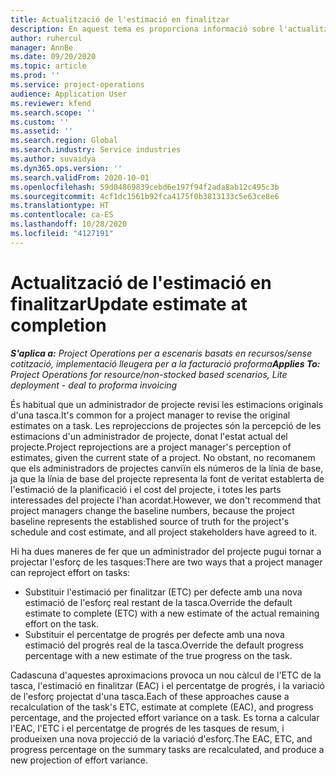 ```yaml
---
title: Actualització de l'estimació en finalitzar
description: En aquest tema es proporciona informació sobre l'actualització de la projecció de l'esforç en un projecte.
author: ruhercul
manager: AnnBe
ms.date: 09/20/2020
ms.topic: article
ms.prod: ''
ms.service: project-operations
audience: Application User
ms.reviewer: kfend
ms.search.scope: ''
ms.custom: ''
ms.assetid: ''
ms.search.region: Global
ms.search.industry: Service industries
ms.author: suvaidya
ms.dyn365.ops.version: ''
ms.search.validFrom: 2020-10-01
ms.openlocfilehash: 59d04869839cebd6e197f94f2ada8ab12c495c3b
ms.sourcegitcommit: 4cf1dc1561b92fca4175f0b3813133c5e63ce8e6
ms.translationtype: HT
ms.contentlocale: ca-ES
ms.lasthandoff: 10/28/2020
ms.locfileid: "4127191"
---
```

# <a name="update-estimate-at-completion"></a><span data-ttu-id="60259-103">Actualització de l'estimació en finalitzar</span><span class="sxs-lookup"><span data-stu-id="60259-103">Update estimate at completion</span></span>

<span data-ttu-id="60259-104">_**S'aplica a:** Project Operations per a escenaris basats en recursos/sense cotització, implementació lleugera per a la facturació proforma_</span><span class="sxs-lookup"><span data-stu-id="60259-104">_**Applies To:** Project Operations for resource/non-stocked based scenarios, Lite deployment - deal to proforma invoicing_</span></span>

<span data-ttu-id="60259-105">És habitual que un administrador de projecte revisi les estimacions originals d'una tasca.</span><span class="sxs-lookup"><span data-stu-id="60259-105">It's common for a project manager to revise the original estimates on a task.</span></span> <span data-ttu-id="60259-106">Les reprojeccions de projectes són la percepció de les estimacions d'un administrador de projecte, donat l'estat actual del projecte.</span><span class="sxs-lookup"><span data-stu-id="60259-106">Project reprojections are a project manager's perception of estimates, given the current state of a project.</span></span> <span data-ttu-id="60259-107">No obstant, no recomanem que els administradors de projectes canviïn els números de la línia de base, ja que la línia de base del projecte representa la font de veritat establerta de l'estimació de la planificació i el cost del projecte, i totes les parts interessades del projecte l'han acordat.</span><span class="sxs-lookup"><span data-stu-id="60259-107">However, we don't recommend that project managers change the baseline numbers, because the project baseline represents the established source of truth for the project's schedule and cost estimate, and all project stakeholders have agreed to it.</span></span>

<span data-ttu-id="60259-108">Hi ha dues maneres de fer que un administrador del projecte pugui tornar a projectar l'esforç de les tasques:</span><span class="sxs-lookup"><span data-stu-id="60259-108">There are two ways that a project manager can reproject effort on tasks:</span></span>

- <span data-ttu-id="60259-109">Substituir l'estimació per finalitzar (ETC) per defecte amb una nova estimació de l'esforç real restant de la tasca.</span><span class="sxs-lookup"><span data-stu-id="60259-109">Override the default estimate to complete (ETC) with a new estimate of the actual remaining effort on the task.</span></span> 
- <span data-ttu-id="60259-110">Substituir el percentatge de progrés per defecte amb una nova estimació del progrés real de la tasca.</span><span class="sxs-lookup"><span data-stu-id="60259-110">Override the default progress percentage with a new estimate of the true progress on the task.</span></span>

<span data-ttu-id="60259-111">Cadascuna d'aquestes aproximacions provoca un nou càlcul de l'ETC de la tasca, l'estimació en finalitzar (EAC) i el percentatge de progrés, i la variació de l'esforç projectat d'una tasca.</span><span class="sxs-lookup"><span data-stu-id="60259-111">Each of these approaches cause a recalculation of the task's ETC, estimate at complete (EAC), and progress percentage, and the projected effort variance on a task.</span></span> <span data-ttu-id="60259-112">Es torna a calcular l'EAC, l'ETC i el percentatge de progrés de les tasques de resum, i produeixen una nova projecció de la variació d'esforç.</span><span class="sxs-lookup"><span data-stu-id="60259-112">The EAC, ETC, and progress percentage on the summary tasks are recalculated, and produce a new projection of effort variance.</span></span>
